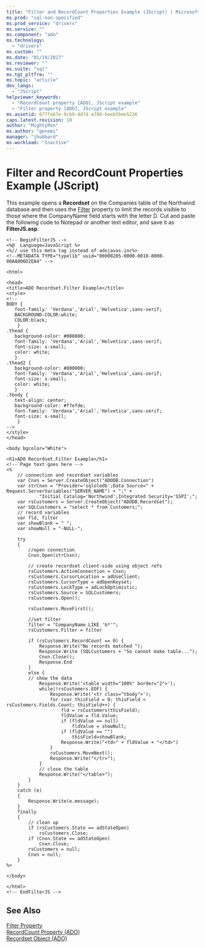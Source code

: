 ```yaml
---
title: "Filter and RecordCount Properties Example (JScript) | Microsoft Docs"
ms.prod: "sql-non-specified"
ms.prod_service: "drivers"
ms.service: ""
ms.component: "ado"
ms.technology:
  - "drivers"
ms.custom: ""
ms.date: "01/19/2017"
ms.reviewer: ""
ms.suite: "sql"
ms.tgt_pltfrm: ""
ms.topic: "article"
dev_langs: 
  - "JScript"
helpviewer_keywords: 
  - "RecordCount property [ADO], JScript example"
  - "Filter property [ADO], JScript example"
ms.assetid: 677fa67e-9cb9-4d7d-a786-beeb5bee5236
caps.latest.revision: 10
author: "MightyPen"
ms.author: "genemi"
manager: "jhubbard"
ms.workload: "Inactive"
---
```

# Filter and RecordCount Properties Example (JScript)
This example opens a **Recordset** on the Companies table of the Northwind database and then uses the [Filter](../../../ado/reference/ado-api/filter-property.md) property to limit the records visible to those where the CompanyName field starts with the letter D. Cut and paste the following code to Notepad or another text editor, and save it as **FilterJS.asp**.  
  
```  
<!-- BeginFilterJS -->  
<%@  Language=JavaScript %>  
<%// use this meta tag instead of adojavas.inc%>  
<!--METADATA TYPE="typelib" uuid="00000205-0000-0010-8000-00AA006D2EA4" -->  
  
<html>  
  
<head>  
<title>ADO Recordset.Filter Example</title>  
<style>  
<!--  
BODY {  
   font-family: 'Verdana','Arial','Helvetica',sans-serif;  
   BACKGROUND-COLOR:white;  
   COLOR:black;  
    }  
.thead {  
   background-color: #008080;   
   font-family: 'Verdana','Arial','Helvetica',sans-serif;   
   font-size: x-small;  
   color: white;  
   }  
.thead2 {  
   background-color: #800000;   
   font-family: 'Verdana','Arial','Helvetica',sans-serif;   
   font-size: x-small;  
   color: white;  
   }  
.tbody {   
   text-align: center;  
   background-color: #f7efde;  
   font-family: 'Verdana','Arial','Helvetica',sans-serif;   
   font-size: x-small;  
    }  
-->  
</style>  
</head>  
  
<body bgcolor="White">  
  
<h1>ADO Recordset.Filter Example</h1>  
<!-- Page text goes here -->  
<%  
    // connection and recordset variables  
    var Cnxn = Server.CreateObject("ADODB.Connection")  
    var strCnxn = "Provider='sqloledb';Data Source=" + Request.ServerVariables("SERVER_NAME") + ";" +  
            "Initial Catalog='Northwind';Integrated Security='SSPI';";  
    var rsCustomers = Server.CreateObject("ADODB.Recordset");  
    var SQLCustomers = "select * from Customers;";  
    // record variables  
    var fld, filter  
    var showBlank = " ";  
    var showNull = "-NULL-";  
  
    try  
    {  
        //open connection   
        Cnxn.Open(strCnxn);  
  
        // create recordset client-side using object refs  
        rsCustomers.ActiveConnection = Cnxn;  
        rsCustomers.CursorLocation = adUseClient;  
        rsCustomers.CursorType = adOpenKeyset;  
        rsCustomers.LockType = adLockOptimistic;  
        rsCustomers.Source = SQLCustomers;  
        rsCustomers.Open();  
  
        rsCustomers.MoveFirst();  
  
        //set filter  
        filter = "CompanyName LIKE 'b*'";  
        rsCustomers.Filter = filter  
  
        if (rsCustomers.RecordCount == 0) {  
            Response.Write("No records matched ");  
            Response.Write (SQLCustomers + "So cannot make table...");  
            Cnxn.Close();  
            Response.End  
        }  
        else {  
        // show the data  
            Response.Write('<table width="100%" border="2">');      
            while(!rsCustomers.EOF) {  
                Response.Write('<tr class="tbody">');  
                for (var thisField = 0; thisField < rsCustomers.Fields.Count; thisField++) {  
                    fld = rsCustomers(thisField);  
                    fldValue = fld.Value;  
                    if (fldValue == null)  
                        fldValue = showNull;  
                    if (fldValue == "")  
                        thisField=showBlank;  
                    Response.Write("<td>" + fldValue + "</td>")  
                }  
                rsCustomers.MoveNext();  
                Response.Write("</tr>");  
            }  
            // close the table  
            Response.Write("</table>");  
        }  
    }      
    catch (e)  
    {  
        Response.Write(e.message);  
    }  
    finally  
    {  
        // clean up  
        if (rsCustomers.State == adStateOpen)  
            rsCustomers.Close;  
        if (Cnxn.State == adStateOpen)  
            Cnxn.Close;  
        rsCustomers = null;  
        Cnxn = null;  
    }  
%>  
  
</body>  
  
</html>  
<!-- EndFilterJS -->  
```  
  
## See Also  
 [Filter Property](../../../ado/reference/ado-api/filter-property.md)   
 [RecordCount Property (ADO)](../../../ado/reference/ado-api/recordcount-property-ado.md)   
 [Recordset Object (ADO)](../../../ado/reference/ado-api/recordset-object-ado.md)
